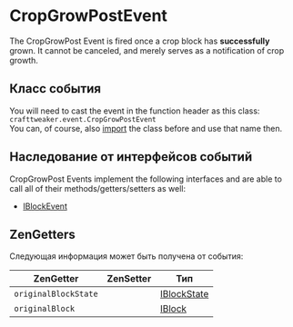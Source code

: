 # CropGrowPostEvent

The CropGrowPost Event is fired once a crop block has **successfully** grown. It cannot be canceled, and merely serves as a notification of crop growth.

## Класс события
You will need to cast the event in the function header as this class:  
`crafttweaker.event.CropGrowPostEvent`  
You can, of course, also [import](/AdvancedFunctions/Import/) the class before and use that name then.

## Наследование от интерфейсов событий
CropGrowPost Events implement the following interfaces and are able to call all of their methods/getters/setters as well:

- [IBlockEvent](/Vanilla/Events/Events/IBlockEvent/)


## ZenGetters
Следующая информация может быть получена от события:

| ZenGetter            | ZenSetter | Тип                                         |
| -------------------- | --------- | ------------------------------------------- |
| `originalBlockState` |           | [IBlockState](/Vanilla/Blocks/IBlockState/) |
| `originalBlock`      |           | [IBlock](/Vanilla/Blocks/IBlock/)           |
